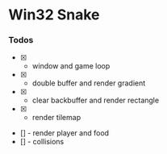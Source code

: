 # Win32 Snake

### Todos
- [x] - window and game loop
- [x] - double buffer and render gradient
- [x] - clear backbuffer and render rectangle
- [x] - render tilemap
- [] - render player and food 
- [] - collisions
